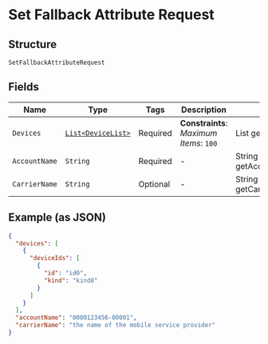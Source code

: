 
# Set Fallback Attribute Request

## Structure

`SetFallbackAttributeRequest`

## Fields

| Name | Type | Tags | Description | Getter | Setter |
|  --- | --- | --- | --- | --- | --- |
| `Devices` | [`List<DeviceList>`](../../doc/models/device-list.md) | Required | **Constraints**: *Maximum Items*: `100` | List<DeviceList> getDevices() | setDevices(List<DeviceList> devices) |
| `AccountName` | `String` | Required | - | String getAccountName() | setAccountName(String accountName) |
| `CarrierName` | `String` | Optional | - | String getCarrierName() | setCarrierName(String carrierName) |

## Example (as JSON)

```json
{
  "devices": [
    {
      "deviceIds": [
        {
          "id": "id0",
          "kind": "kind8"
        }
      ]
    }
  ],
  "accountName": "0000123456-00001",
  "carrierName": "the name of the mobile service provider"
}
```

